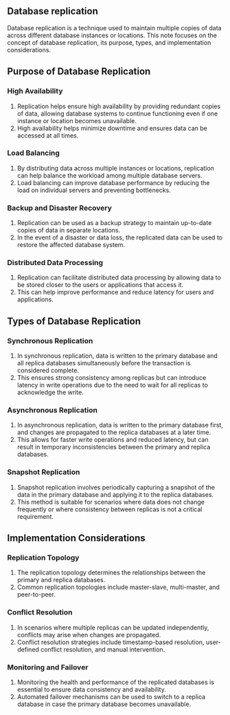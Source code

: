 ## Database replication
Database replication is a technique used to maintain multiple copies of data across different database instances or locations. This note focuses on the concept of database replication, its purpose, types, and implementation considerations.

## Purpose of Database Replication

### High Availability

1. Replication helps ensure high availability by providing redundant copies of data, allowing database systems to continue functioning even if one instance or location becomes unavailable.
2. High availability helps minimize downtime and ensures data can be accessed at all times.

### Load Balancing

1. By distributing data across multiple instances or locations, replication can help balance the workload among multiple database servers.
2. Load balancing can improve database performance by reducing the load on individual servers and preventing bottlenecks.

### Backup and Disaster Recovery

1. Replication can be used as a backup strategy to maintain up-to-date copies of data in separate locations.
2. In the event of a disaster or data loss, the replicated data can be used to restore the affected database system.

### Distributed Data Processing

1. Replication can facilitate distributed data processing by allowing data to be stored closer to the users or applications that access it.
2. This can help improve performance and reduce latency for users and applications.

## Types of Database Replication

### Synchronous Replication

1. In synchronous replication, data is written to the primary database and all replica databases simultaneously before the transaction is considered complete.
2. This ensures strong consistency among replicas but can introduce latency in write operations due to the need to wait for all replicas to acknowledge the write.

### Asynchronous Replication

1. In asynchronous replication, data is written to the primary database first, and changes are propagated to the replica databases at a later time.
2. This allows for faster write operations and reduced latency, but can result in temporary inconsistencies between the primary and replica databases.

### Snapshot Replication

1. Snapshot replication involves periodically capturing a snapshot of the data in the primary database and applying it to the replica databases.
2. This method is suitable for scenarios where data does not change frequently or where consistency between replicas is not a critical requirement.

## Implementation Considerations

### Replication Topology

1. The replication topology determines the relationships between the primary and replica databases.
2. Common replication topologies include master-slave, multi-master, and peer-to-peer.

### Conflict Resolution

1. In scenarios where multiple replicas can be updated independently, conflicts may arise when changes are propagated.
2. Conflict resolution strategies include timestamp-based resolution, user-defined conflict resolution, and manual intervention.

### Monitoring and Failover

1. Monitoring the health and performance of the replicated databases is essential to ensure data consistency and availability.
2. Automated failover mechanisms can be used to switch to a replica database in case the primary database becomes unavailable.
